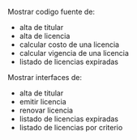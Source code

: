 Mostrar codigo fuente de:
- alta de titular
- alta de licencia
- calcular costo de una licencia
- calcular vigencia de una licencia
- listado de licencias expiradas

Mostrar interfaces de:
- alta de titular
- emitir licencia
- renovar licencia
- listado de licencias expiradas
- listado de licencias por criterio